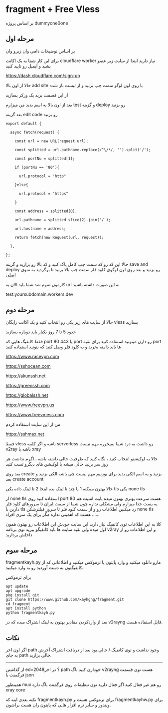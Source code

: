 # fragment + Free Vless
بر اساس پروژه dummyone0one


## مرحله اول
بر اساس توضیحات دامی وان زیرو وان

برای این کار شما به یک اکانت cloudflare worker نیاز
 دارید ابتدا از سایت زیر عضو بشید و ایمیل رو تایید کنید

https://dash.cloudflare.com/sign-up



حالا از اون بالا add site یا روی اون لوگو سمت چپ بزنید و از لیست باز شده

از این قسمت برید یک ورکر بسازید

بعد از اون بالا یه اسم بدید من میزارم test و گزینه deploy رو بزنید

بعد گزینه edit code رو بزنید

```
export default {

  async fetch(request) {

    const url = new URL(request.url);

    const splitted = url.pathname.replace(/^\/*/, '').split('/');

    const portNu = splitted[1];

    if (portNu == '80'){

      url.protocol = "http"

    }else{

      url.protocol = "https"

    }

    const address = splitted[0];

    url.pathname = splitted.slice(2).join('/');

    url.hostname = address;

    return fetch(new Request(url, request));

  },

};

```

حالا این کد رو که سمت چپ کامل پاک کنید و کد بالا رو بزارید و گزینه save and deploy رو بزنید و بعد روی اون لوگوی کلود فلر سمت چپ بالا بزنید تا برگردید به منوی اصلی 

کارمون تموم شد شما باید الان یه url به این صورت داشته باشید

test.yoursubdomain.workers.dev


## مرحله دوم
حالا از سایت های زیر یکی رو انتخاب کنید و یک اکانت رایگان vless بسازید

حدود 5 تا 7 روز یکبار باید دوباره بسازید

فقط کانفیگ هایی که port 80 یا 443 port رو دارن میتونید استفاده کنید برای بقیه port ها باید دامنه بخرید و به کلود فلر وصل کنید که بتونید استفاده کنید

https://www.racevpn.com

https://sshocean.com

https://akunssh.net

https://greenssh.com

https://globalssh.net

https://www.freevpn.us

https://www.freevmess.com

من از این سایت استفاده کردم

https://sshmax.net

فقط vless باشه و اگر کلمه serverless رو داشت به درد شما نمیخوره مهم نیست v2ray  باشه یا xray

حالا یه لوکیشنو انتخاب کنید ،  نگاه کنید که ظرفیت خالی داشته باشه ، اگرم نداشت هر روز سر بزنید خالی میشه یا لوکیشن های دیگرو تست کنید

بعد روی create بزنید و یه اسم الکی بدید برای یوزنیم مهم نیست چی باشه الکی بزنید و بعد  create account 

حالا بهتون ممکنه 1 یا چند تا لینک بده اینجا 2 تا لینک داده یکی tls یکی none tls

از none tls استفاده کنید روی port 80 هست سرعت بهتری بهتون میده بابت امنیت هم یه پست جدا میزارم ولی مشکلی نداره چون شما از سمت ایران تا سرورهای کلود فلر دارین با tls رد میکنین اطلاعات رو و از سمت کلود فلر تا سرور فیلترشکن none tls هست که اهمیتی نداره مگر برای یک سری افراد ......

کلا به این اطلاعات توی کانفیگ نیاز دارید این سایت خودش این اطلاعات رو بهتون همون اول میده ولی بقیه سایت ها باید کانفیگو ببرید توی برنامه v2ray و این اطلاعات رو از داخلش بردارید


## مرحله سوم
fragmentkayh.py
مارو دانلود میکنید و وارد پایتون یا ترموکس میکنید و اطلاعاتی که از کانفیگتون به دست آوردید رو به 
وارد میکنید.

برای ترموکس

```
apt update
apt upgrade 
pkg install git
git clone https://www.github.com/kayhgng/fragment.git
cd fragment
apt install python
python fragmentkayh.py
```
بعد از واردکردن مقادیر بهتون یه لینک اشتراک میده که در v2rayng قابل استفاده هست.

## نکات
اگر اون اخر path وجود نداشت و توی کانفیگ / خالی بود
بعد از دریافت اشتراک آخرش به جای path خالی بزارید.

---
از گذاشتن ed=2048؟  در اخر path  خوداری کنید باگ v2rayng  هست توی قسمت فرگمنت با json

همینظور mux رو هم غیر فعال کنید اگر فعال دارید توی تنظیمات روی فرگمنت باگ داره xray core 

نکته بعدی اینه که fragmentkayh.py برای ترموکس هست و fragmentkayhw.py برای ویندوز و سایر نرم افزار هایی که پایتون ران هست براشون.
